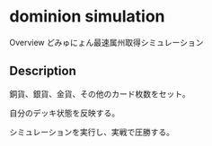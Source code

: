 # dominion simulation


Overview
どみゅにょん最速属州取得シミュレーション

## Description
銅貨、銀貨、金貨、その他のカード枚数をセット。

自分のデッキ状態を反映する。

シミュレーションを実行し、実戦で圧勝する。